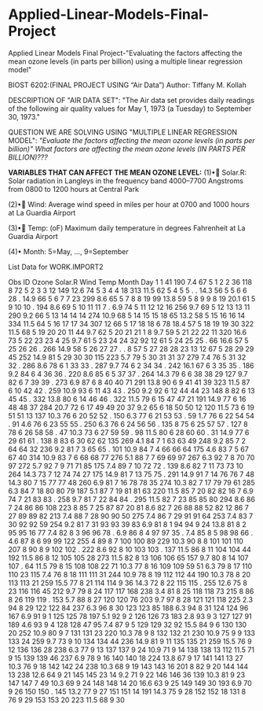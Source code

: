 # Applied-Linear-Models-Final-Project
Applied Linear Models Final Project-"Evaluating the factors affecting the mean ozone levels (in parts per billion) using a multiple linear regression model"

BIOST 6202:(FINAL PROJECT USING “Air Data”)
Author: Tiffany M. Kollah 

DESCRIPTION OF "AIR DATA SET": "The Air data set provides daily readings of the following air quality values for May 1, 1973 (a Tuesday) to September 30, 1973."


QUESTION WE ARE SOLVING USING "MULTIPLE LINEAR REGRESSION MODEL":
*"Evaluate the factors affecting the mean ozone levels (in parts per billion)"*
*What factors are affecting the mean ozone levels (IN PARTS PER BILLION)???*


**VARIABLES THAT CAN AFFECT THE MEAN OZONE LEVEL:**
(1)• Solar.R: Solar radiation in Langleys in the frequency band 4000–7700 Angstroms from 0800 to 1200 hours at Central Park 

(2)• Wind: Average wind speed in miles per hour at 0700 and 1000 hours at La Guardia Airport 

(3)• Temp: (oF) Maximum daily temperature in degrees Fahrenheit at La Guardia Airport 

(4)•	Month: 5=May, ..., 9=September 




List Data for WORK.IMPORT2

Obs	ID	Ozone	Solar.R	Wind	Temp	Month	Day
1	1	41	190	7.4	67	5	1
2	2	36	118	8	72	5	2
3	3	12	149	12.6	74	5	3
4	4	18	313	11.5	62	5	4
5	5	.	.	14.3	56	5	5
6	6	28	.	14.9	66	5	6
7	7	23	299	8.6	65	5	7
8	8	19	99	13.8	59	5	8
9	9	8	19	20.1	61	5	9
10	10	.	194	8.6	69	5	10
11	11	7	.	6.9	74	5	11
12	12	16	256	9.7	69	5	12
13	13	11	290	9.2	66	5	13
14	14	14	274	10.9	68	5	14
15	15	18	65	13.2	58	5	15
16	16	14	334	11.5	64	5	16
17	17	34	307	12	66	5	17
18	18	6	78	18.4	57	5	18
19	19	30	322	11.5	68	5	19
20	20	11	44	9.7	62	5	20
21	21	1	8	9.7	59	5	21
22	22	11	320	16.6	73	5	22
23	23	4	25	9.7	61	5	23
24	24	32	92	12	61	5	24
25	25	.	66	16.6	57	5	25
26	26	.	266	14.9	58	5	26
27	27	.	.	8	57	5	27
28	28	23	13	12	67	5	28
29	29	45	252	14.9	81	5	29
30	30	115	223	5.7	79	5	30
31	31	37	279	7.4	76	5	31
32	32	.	286	8.6	78	6	1
33	33	.	287	9.7	74	6	2
34	34	.	242	16.1	67	6	3
35	35	.	186	9.2	84	6	4
36	36	.	220	8.6	85	6	5
37	37	.	264	14.3	79	6	6
38	38	29	127	9.7	82	6	7
39	39	.	273	6.9	87	6	8
40	40	71	291	13.8	90	6	9
41	41	39	323	11.5	87	6	10
42	42	.	259	10.9	93	6	11
43	43	.	250	9.2	92	6	12
44	44	23	148	8	82	6	13
45	45	.	332	13.8	80	6	14
46	46	.	322	11.5	79	6	15
47	47	21	191	14.9	77	6	16
48	48	37	284	20.7	72	6	17
49	49	20	37	9.2	65	6	18
50	50	12	120	11.5	73	6	19
51	51	13	137	10.3	76	6	20
52	52	.	150	6.3	77	6	21
53	53	.	59	1.7	76	6	22
54	54	.	91	4.6	76	6	23
55	55	.	250	6.3	76	6	24
56	56	.	135	8	75	6	25
57	57	.	127	8	78	6	26
58	58	.	47	10.3	73	6	27
59	59	.	98	11.5	80	6	28
60	60	.	31	14.9	77	6	29
61	61	.	138	8	83	6	30
62	62	135	269	4.1	84	7	1
63	63	49	248	9.2	85	7	2
64	64	32	236	9.2	81	7	3
65	65	.	101	10.9	84	7	4
66	66	64	175	4.6	83	7	5
67	67	40	314	10.9	83	7	6
68	68	77	276	5.1	88	7	7
69	69	97	267	6.3	92	7	8
70	70	97	272	5.7	92	7	9
71	71	85	175	7.4	89	7	10
72	72	.	139	8.6	82	7	11
73	73	10	264	14.3	73	7	12
74	74	27	175	14.9	81	7	13
75	75	.	291	14.9	91	7	14
76	76	7	48	14.3	80	7	15
77	77	48	260	6.9	81	7	16
78	78	35	274	10.3	82	7	17
79	79	61	285	6.3	84	7	18
80	80	79	187	5.1	87	7	19
81	81	63	220	11.5	85	7	20
82	82	16	7	6.9	74	7	21
83	83	.	258	9.7	81	7	22
84	84	.	295	11.5	82	7	23
85	85	80	294	8.6	86	7	24
86	86	108	223	8	85	7	25
87	87	20	81	8.6	82	7	26
88	88	52	82	12	86	7	27
89	89	82	213	7.4	88	7	28
90	90	50	275	7.4	86	7	29
91	91	64	253	7.4	83	7	30
92	92	59	254	9.2	81	7	31
93	93	39	83	6.9	81	8	1
94	94	9	24	13.8	81	8	2
95	95	16	77	7.4	82	8	3
96	96	78	.	6.9	86	8	4
97	97	35	.	7.4	85	8	5
98	98	66	.	4.6	87	8	6
99	99	122	255	4	89	8	7
100	100	89	229	10.3	90	8	8
101	101	110	207	8	90	8	9
102	102	.	222	8.6	92	8	10
103	103	.	137	11.5	86	8	11
104	104	44	192	11.5	86	8	12
105	105	28	273	11.5	82	8	13
106	106	65	157	9.7	80	8	14
107	107	.	64	11.5	79	8	15
108	108	22	71	10.3	77	8	16
109	109	59	51	6.3	79	8	17
110	110	23	115	7.4	76	8	18
111	111	31	244	10.9	78	8	19
112	112	44	190	10.3	78	8	20
113	113	21	259	15.5	77	8	21
114	114	9	36	14.3	72	8	22
115	115	.	255	12.6	75	8	23
116	116	45	212	9.7	79	8	24
117	117	168	238	3.4	81	8	25
118	118	73	215	8	86	8	26
119	119	.	153	5.7	88	8	27
120	120	76	203	9.7	97	8	28
121	121	118	225	2.3	94	8	29
122	122	84	237	6.3	96	8	30
123	123	85	188	6.3	94	8	31
124	124	96	167	6.9	91	9	1
125	125	78	197	5.1	92	9	2
126	126	73	183	2.8	93	9	3
127	127	91	189	4.6	93	9	4
128	128	47	95	7.4	87	9	5
129	129	32	92	15.5	84	9	6
130	130	20	252	10.9	80	9	7
131	131	23	220	10.3	78	9	8
132	132	21	230	10.9	75	9	9
133	133	24	259	9.7	73	9	10
134	134	44	236	14.9	81	9	11
135	135	21	259	15.5	76	9	12
136	136	28	238	6.3	77	9	13
137	137	9	24	10.9	71	9	14
138	138	13	112	11.5	71	9	15
139	139	46	237	6.9	78	9	16
140	140	18	224	13.8	67	9	17
141	141	13	27	10.3	76	9	18
142	142	24	238	10.3	68	9	19
143	143	16	201	8	82	9	20
144	144	13	238	12.6	64	9	21
145	145	23	14	9.2	71	9	22
146	146	36	139	10.3	81	9	23
147	147	7	49	10.3	69	9	24
148	148	14	20	16.6	63	9	25
149	149	30	193	6.9	70	9	26
150	150	.	145	13.2	77	9	27
151	151	14	191	14.3	75	9	28
152	152	18	131	8	76	9	29
153	153	20	223	11.5	68	9	30
